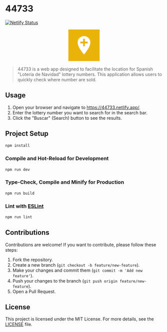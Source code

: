 # 44733

[![Netlify Status](https://api.netlify.com/api/v1/badges/d59b6711-5529-46bb-996a-4e4346173334/deploy-status)](https://app.netlify.com/sites/44733/deploys)

<p align="center">
  <img src="src/assets/logo.png" width="20%" />
</p>

> 44733 is a web app designed to facilitate the location for Spanish "Loteria de Navidad" lottery numbers. This application allows users to quickly check where number are sold.

## Usage

1. Open your browser and navigate to https://44733.netlify.app/.
2. Enter the lottery number you want to search for in the search bar.
3. Click the "Buscar" (Search) button to see the results.

## Project Setup

```sh
npm install
```

### Compile and Hot-Reload for Development

```sh
npm run dev
```

### Type-Check, Compile and Minify for Production

```sh
npm run build
```

### Lint with [ESLint](https://eslint.org/)

```sh
npm run lint
```

## Contributions

Contributions are welcome! If you want to contribute, please follow these steps:

1. Fork the repository.
2. Create a new branch (`git checkout -b feature/new-feature`).
3. Make your changes and commit them (`git commit -m 'Add new feature'`).
4. Push your changes to the branch (`git push origin feature/new-feature`).
5. Open a Pull Request.

## License

This project is licensed under the MIT License. For more details, see the [LICENSE](./LICENSE) file.